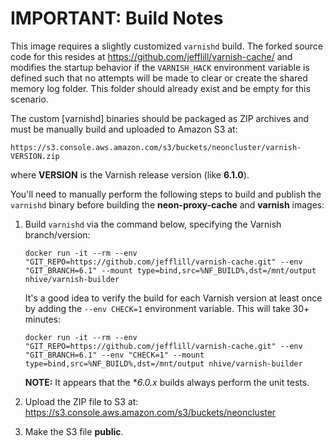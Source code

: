 # IMPORTANT: Build Notes

This image requires a slightly customized `varnishd` build.  The forked source code for this resides at https://github.com/jefflill/varnish-cache/ and modifies the startup behavior if the `VARNISH_HACK` environment variable is defined such that no attempts will be made to clear or create the shared memory log folder.  This folder should already exist and be empty for this scenario.

The custom [varnishd] binaries should be packaged as ZIP archives and must be manually build and uploaded to Amazon S3 at:

    https://s3.console.aws.amazon.com/s3/buckets/neoncluster/varnish-VERSION.zip

where **VERSION** is the Varnish release version (like **6.1.0**).

You'll need to manually perform the following steps to build and publish the `varnishd` binary before building the **neon-proxy-cache** and **varnish** images:

1. Build `varnishd` via the command below, specifying the Varnish branch/version:

   `docker run -it --rm --env "GIT_REPO=https://github.com/jefflill/varnish-cache.git" --env "GIT_BRANCH=6.1" --mount type=bind,src=%NF_BUILD%,dst=/mnt/output nhive/varnish-builder`

   It's a good idea to verify the build for each Varnish version at least once by adding the `--env CHECK=1` environment variable.  This will take 30+ minutes:

   `docker run -it --rm --env "GIT_REPO=https://github.com/jefflill/varnish-cache.git" --env "GIT_BRANCH=6.1" --env "CHECK=1" --mount type=bind,src=%NF_BUILD%,dst=/mnt/output nhive/varnish-builder`

   **NOTE:** It appears that the **6.0.x* builds always perform the unit tests.

2. Upload the ZIP file to S3 at:  https://s3.console.aws.amazon.com/s3/buckets/neoncluster

3. Make the S3 file **public**.

